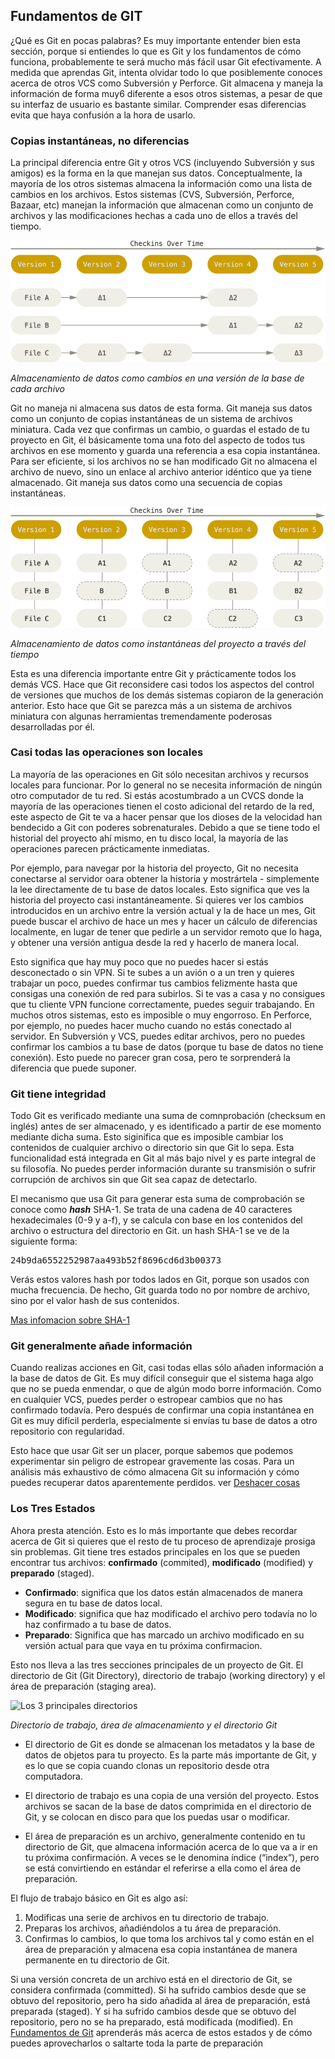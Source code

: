## Fundamentos de GIT

¿Qué es Git en pocas palabras?
Es muy importante entender bien esta sección, porque si entiendes lo que es Git y los fundamentos de cómo funciona, probablemente te será mucho más fácil usar Git efectivamente. A medida que aprendas Git, intenta olvidar todo lo que posiblemente conoces acerca de otros VCS como Subversión y Perforce. Git almacena y maneja la información de forma muy6 diferente a esos otros sistemas, a pesar de que su interfaz de usuario es bastante similar. Comprender esas diferencias evita que haya confusión a la hora de usarlo.

### Copias instantáneas, no diferencias
La principal diferencia entre Git y otros VCS (incluyendo Subversión y sus amigos) es la forma en la que manejan sus datos. Conceptualmente, la mayoría de los otros sistemas almacena la información como una lista de cambios en los archivos. Estos sistemas (CVS, Subversión, Perforce, Bazaar, etc) manejan la información que almacenan como un conjunto de archivos y las modificaciones hechas a cada uno de ellos a través del tiempo. 

![Checkins Over Time](./img/figure_4.png)

_Almacenamiento de datos como cambios en una versión de la base de cada archivo_

Git no maneja ni almacena sus datos de esta forma. Git maneja sus datos como un conjunto de copias instantáneas de un sistema de archivos miniatura. Cada vez que confirmas un cambio, o guardas el estado de tu proyecto en Git, él básicamente toma una foto del aspecto de todos tus archivos en ese momento y guarda una referencia a esa copia instantánea. Para ser eficiente, si los archivos no se han modificado Git no almacena el archivo de nuevo, sino un enlace al archivo anterior idéntico que ya tiene almacenado. Git maneja sus datos como una secuencia de copias instantáneas.

![Figure 5](./img/figure_5.png)

_Almacenamiento de datos como instantáneas del proyecto a través del tiempo_

Esta es una diferencia importante entre Git y prácticamente todos los demás VCS. Hace que Git reconsidere casi todos los aspectos del control de versiones que muchos de los demás sistemas copiaron de la generación anterior. Esto hace que Git se parezca más a un sistema de archivos miniatura con algunas herramientas tremendamente poderosas desarrolladas por él.

### Casi todas las operaciones son locales
La mayoría de las operaciones en Git sólo necesitan archivos y recursos locales para funcionar. Por lo general no se necesita información de ningún otro computador de tu red. Si estás acostumbrado a un CVCS donde la mayoría de las operaciones tienen el costo adicional del retardo de la red, este aspecto de Git te va a hacer pensar que los dioses de la velocidad han bendecido a Git con poderes sobrenaturales. Debido a que se tiene todo el historial del proyecto ahí mismo, en tu disco local, la mayoría de las operaciones parecen prácticamente inmediatas.

Por ejemplo, para navegar por la historia del proyecto, Git no necesita conectarse al servidor oara obtener la historia y mostrártela - simplemente la lee directamente de tu base de datos locales. Esto significa que ves la historia del proyecto casi instantáneamente. Si quieres ver los cambios introducidos en un archivo entre la versión actual y la de hace un mes, Git puede buscar el archivo de hace un mes y hacer un cálculo de diferencias localmente, en lugar de tener que pedirle a un servidor remoto que lo haga, y obtener una versión antigua desde la red y hacerlo de manera local.

Esto significa que hay muy poco que no puedes hacer si estás desconectado o sin VPN. Si te subes a un avión o a un tren y quieres trabajar un poco, puedes confirmar tus cambios felizmente hasta que consigas una conexión  de red para subirlos. Si te vas a casa y no consigues que tu cliente VPN funcione correctamente, puedes seguir trabajando. En muchos otros sistemas, esto es imposible o muy engorroso. En Perforce, por ejemplo, no puedes hacer mucho cuando no estás conectado al servidor. En Subversión y VCS, puedes editar archivos, pero no puedes confirmar los cambios a tu base de datos (porque tu base de datos no tiene conexión). Esto puede no parecer gran cosa, pero te sorprenderá la diferencia que puede suponer.

### Git tiene integridad
Todo Git es verificado mediante una suma de comnprobación (checksum en inglés) antes de ser almacenado, y es identificado a partir de ese momento mediante dicha suma. Esto siginifica que es imposible cambiar los contenidos de cualquier archivo o directorio sin que Git lo sepa. Esta funcionalidad está integrada en Git al más bajo nivel y es parte integral de su filosofía. No puedes perder información durante su transmisión o sufrir corrupción de archivos sin que Git sea capaz de detectarlo.

El mecanismo que usa Git para generar esta suma de comprobación se conoce como ___hash___ SHA-1. Se trata de una cadena de 40 caracteres hexadecimales (0-9 y a-f), y se calcula con base en los contenidos del archivo o estructura del directorio en Git. un hash SHA-1 se ve de la siguiente forma:

<pre>
24b9da6552252987aa493b52f8696cd6d3b00373
</pre>

 Verás estos valores hash por todos lados en Git, porque son usados con mucha frecuencia. De hecho, Git guarda todo no por nombre de archivo, sino por el valor hash de sus contenidos.

 [Mas infomacion sobre SHA-1](https://blog-conocimientoadictivo.blogspot.com/2015/11/Que-es-el-CheckSum-Hash-MD5-SHA-1.html)

### Git generalmente añade información
Cuando realizas acciones en Git, casi todas ellas sólo añaden información a la base de datos de Git. Es muy difícil conseguir que el sistema haga algo que no se pueda enmendar, o que de algún modo borre información. Como en cualquier VCS, puedes perder o estropear cambios  que no has confirmado todavía. Pero después de confirmar una copia instantánea en Git es muy difícil perderla, especialmente si envías tu base de datos a otro repositorio con regularidad.

Esto hace que usar Git ser un placer, porque sabemos que podemos experimentar sin peligro de estropear gravemente las cosas. Para un análisis más exhaustivo de cómo almacena Git su información y cómo puedes recuperar datos aparentemente perdidos. ver [Deshacer cosas](https://git-scm.com/book/es/v2/Fundamentos-de-Git-Deshacer-Cosas#r_undoing)

### Los Tres Estados
Ahora presta atención. Esto es lo más importante que debes recordar acerca de Git si quieres que el resto de tu proceso de aprendizaje prosiga sin problemas. Git tiene tres estados principales en los que se pueden encontrar tus archivos: __confirmado__ (commited), __modificado__ (modified) y __preparado__ (staged).
- **Confirmado**: significa que los datos están almacenados de manera segura en tu base de datos local.
- **Modificado**: significa que haz modificado el archivo pero todavía no lo haz confirmado a tu base de datos.
- **Preparado**: Significa que has marcado un archivo modificado en su versión actual para que vaya en tu próxima confirmacion.

Esto nos lleva a las tres secciones principales de un proyecto de Git. El directorio de Git (Git Directory), directorio de trabajo (working directory) y  el área de preparación (staging area).

![Los 3 principales directorios](https://git-scm.com/book/en/v2/images/areas.png)

_Directorio de trabajo, área de almacenamiento y el directorio Git_

- El directorio de Git es donde se almacenan los metadatos y la base de datos de objetos para tu proyecto. Es la parte más importante de Git, y es lo que se copia cuando clonas un repositorio desde otra computadora.

- El directorio de trabajo es una copia de una versión del proyecto. Estos archivos se sacan de la base de datos comprimida en el directorio de Git, y se colocan en disco para que los puedas usar o modificar.

- El área de preparación es un archivo, generalmente contenido en tu directorio de Git, que almacena información acerca de lo que va a ir en tu próxima confirmación. A veces se le denomina índice (“index”), pero se está convirtiendo en estándar el referirse a ella como el área de preparación.

El flujo de trabajo básico en Git es algo así:
1. Modificas una serie de archivos en tu directorio de trabajo.
2. Preparas los archivos, añadiéndolos a tu área de preparación.
3. Confirmas lo cambios, lo que toma los archivos tal y como están en el área de preparación y almacena esa copia instantánea de manera permanente en tu directorio de Git.

Si una versión concreta de un archivo está en el directorio de Git, se considera confirmada (committed). Si ha sufrido cambios desde que se obtuvo del repositorio, pero ha sido añadida al área de preparación, está preparada (staged). Y si ha sufrido cambios desde que se obtuvo del repositorio, pero no se ha preparado, está modificada (modified). En [Fundamentos de Git](https://git-scm.com/book/es/v2/ch00/ch02-git-basics) aprenderás más acerca de estos estados y de cómo puedes aprovecharlos o saltarte toda la parte de preparación